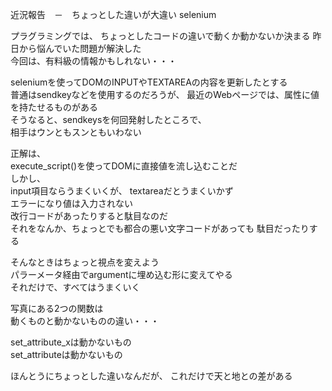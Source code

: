 近況報告　－　ちょっとした違いが大違い selenium  

プラグラミングでは、 
ちょっとしたコードの違いで動くか動かないか決まる
昨日から悩んでいた問題が解決した  
今回は、有料級の情報かもしれない・・・

seleniumを使ってDOMのINPUTやTEXTAREAの内容を更新したとする  
普通はsendkeyなどを使用するのだろうが、
最近のWebページでは、属性に値を持たせるものがある  
そうなると、sendkeysを何回発射したところで、  
相手はウンともスンともいわない  

正解は、  
execute_script()を使ってDOMに直接値を流し込むことだ  
しかし、  
input項目ならうまくいくが、
textareaだとうまくいかず  
エラーになり値は入力されない  
改行コードがあったりすると駄目なのだ  
それをなんか、ちょっとでも都合の悪い文字コードがあっても
駄目だったりする  

そんなときはちょっと視点を変えよう  
パラーメータ経由でargumentに埋め込む形に変えてやる  
それだけで、すべてはうまくいく  

写真にある2つの関数は  
動くものと動かないものの違い・・・

set_attribute_xは動かないもの  
set_attributeは動かないもの

ほんとうにちょっとした違いなんだが、
これだけで天と地との差がある  


